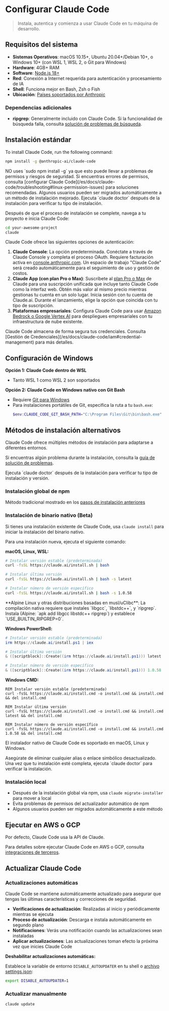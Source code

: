 # Configurar Claude Code

> Instala, autentica y comienza a usar Claude Code en tu máquina de desarrollo.

## Requisitos del sistema

* **Sistemas Operativos**: macOS 10.15+, Ubuntu 20.04+/Debian 10+, o Windows 10+ (con WSL 1, WSL 2, o Git para Windows)
* **Hardware**: 4GB+ RAM
* **Software**: [Node.js 18+](https://nodejs.org/en/download)
* **Red**: Conexión a Internet requerida para autenticación y procesamiento de IA
* **Shell**: Funciona mejor en Bash, Zsh o Fish
* **Ubicación**: [Países soportados por Anthropic](https://www.anthropic.com/supported-countries)

### Dependencias adicionales

* **ripgrep**: Generalmente incluido con Claude Code. Si la funcionalidad de búsqueda falla, consulta [solución de problemas de búsqueda](/es/docs/claude-code/troubleshooting#search-and-discovery-issues).

## Instalación estándar

To install Claude Code, run the following command:

```sh
npm install -g @anthropic-ai/claude-code
```

<Warning>
  NO uses `sudo npm install -g` ya que esto puede llevar a problemas de permisos y riesgos de seguridad.
  Si encuentras errores de permisos, consulta [configurar Claude Code](/es/docs/claude-code/troubleshooting#linux-permission-issues) para soluciones recomendadas.
</Warning>

<Note>
  Algunos usuarios pueden ser migrados automáticamente a un método de instalación mejorado.
  Ejecuta `claude doctor` después de la instalación para verificar tu tipo de instalación.
</Note>

Después de que el proceso de instalación se complete, navega a tu proyecto e inicia Claude Code:

```bash
cd your-awesome-project
claude
```

Claude Code ofrece las siguientes opciones de autenticación:

1. **Claude Console**: La opción predeterminada. Conéctate a través de Claude Console y completa el proceso OAuth. Requiere facturación activa en [console.anthropic.com](https://console.anthropic.com). Un espacio de trabajo "Claude Code" será creado automáticamente para el seguimiento de uso y gestión de costos.
2. **Claude App (con plan Pro o Max)**: Suscríbete al [plan Pro o Max](https://claude.com/pricing) de Claude para una suscripción unificada que incluye tanto Claude Code como la interfaz web. Obtén más valor al mismo precio mientras gestionas tu cuenta en un solo lugar. Inicia sesión con tu cuenta de Claude.ai. Durante el lanzamiento, elige la opción que coincida con tu tipo de suscripción.
3. **Plataformas empresariales**: Configura Claude Code para usar [Amazon Bedrock o Google Vertex AI](/es/docs/claude-code/third-party-integrations) para despliegues empresariales con tu infraestructura de nube existente.

<Note>
  Claude Code almacena de forma segura tus credenciales. Consulta [Gestión de Credenciales](/es/docs/claude-code/iam#credential-management) para más detalles.
</Note>

## Configuración de Windows

**Opción 1: Claude Code dentro de WSL**

* Tanto WSL 1 como WSL 2 son soportados

**Opción 2: Claude Code en Windows nativo con Git Bash**

* Requiere [Git para Windows](https://git-scm.com/downloads/win)
* Para instalaciones portátiles de Git, especifica la ruta a tu `bash.exe`:
  ```powershell
  $env:CLAUDE_CODE_GIT_BASH_PATH="C:\Program Files\Git\bin\bash.exe"
  ```

## Métodos de instalación alternativos

Claude Code ofrece múltiples métodos de instalación para adaptarse a diferentes entornos.

Si encuentras algún problema durante la instalación, consulta la [guía de solución de problemas](/es/docs/claude-code/troubleshooting#linux-permission-issues).

<Tip>
  Ejecuta `claude doctor` después de la instalación para verificar tu tipo de instalación y versión.
</Tip>

### Instalación global de npm

Método tradicional mostrado en los [pasos de instalación anteriores](#install-and-authenticate)

### Instalación de binario nativo (Beta)

Si tienes una instalación existente de Claude Code, usa `claude install` para iniciar la instalación del binario nativo.

Para una instalación nueva, ejecuta el siguiente comando:

**macOS, Linux, WSL:**

```bash
# Instalar versión estable (predeterminada)
curl -fsSL https://claude.ai/install.sh | bash

# Instalar última versión
curl -fsSL https://claude.ai/install.sh | bash -s latest

# Instalar número de versión específico
curl -fsSL https://claude.ai/install.sh | bash -s 1.0.58
```

<Note>
  **Alpine Linux y otras distribuciones basadas en musl/uClibc**: La compilación nativa requiere que instales `libgcc`, `libstdc++`, y `ripgrep`. Instala (Alpine: `apk add libgcc libstdc++ ripgrep`) y establece `USE_BUILTIN_RIPGREP=0`.
</Note>

**Windows PowerShell:**

```powershell
# Instalar versión estable (predeterminada)
irm https://claude.ai/install.ps1 | iex

# Instalar última versión
& ([scriptblock]::Create((irm https://claude.ai/install.ps1))) latest

# Instalar número de versión específico
& ([scriptblock]::Create((irm https://claude.ai/install.ps1))) 1.0.58

```

**Windows CMD:**

```batch
REM Instalar versión estable (predeterminada)
curl -fsSL https://claude.ai/install.cmd -o install.cmd && install.cmd && del install.cmd

REM Instalar última versión
curl -fsSL https://claude.ai/install.cmd -o install.cmd && install.cmd latest && del install.cmd

REM Instalar número de versión específico
curl -fsSL https://claude.ai/install.cmd -o install.cmd && install.cmd 1.0.58 && del install.cmd
```

El instalador nativo de Claude Code es soportado en macOS, Linux y Windows.

<Tip>
  Asegúrate de eliminar cualquier alias o enlace simbólico desactualizado.
  Una vez que tu instalación esté completa, ejecuta `claude doctor` para verificar la instalación.
</Tip>

### Instalación local

* Después de la instalación global vía npm, usa `claude migrate-installer` para mover a local
* Evita problemas de permisos del actualizador automático de npm
* Algunos usuarios pueden ser migrados automáticamente a este método

## Ejecutar en AWS o GCP

Por defecto, Claude Code usa la API de Claude.

Para detalles sobre ejecutar Claude Code en AWS o GCP, consulta [integraciones de terceros](/es/docs/claude-code/third-party-integrations).

## Actualizar Claude Code

### Actualizaciones automáticas

Claude Code se mantiene automáticamente actualizado para asegurar que tengas las últimas características y correcciones de seguridad.

* **Verificaciones de actualización**: Realizadas al inicio y periódicamente mientras se ejecuta
* **Proceso de actualización**: Descarga e instala automáticamente en segundo plano
* **Notificaciones**: Verás una notificación cuando las actualizaciones sean instaladas
* **Aplicar actualizaciones**: Las actualizaciones toman efecto la próxima vez que inicies Claude Code

**Deshabilitar actualizaciones automáticas:**

Establece la variable de entorno `DISABLE_AUTOUPDATER` en tu shell o [archivo settings.json](/es/docs/claude-code/settings):

```bash
export DISABLE_AUTOUPDATER=1
```

### Actualizar manualmente

```bash
claude update
```

